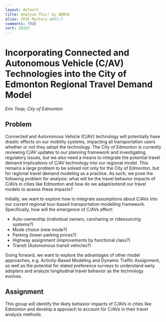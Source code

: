 ```yaml
---
layout: default
title: Analyze This! by ADB50
alias: 2016 Mystery &#35;3
comments: TRUE
sort: 20163
---
```

# Incorporating Connected and Autonomous Vehicle (C/AV) Technologies into the City of Edmonton Regional Travel Demand Model

*Erin Toop, City of Edmonton*

## Problem

Connected and Autonomous Vehicle (C/AV) technology will potentially have drastic effects on our mobility systems, impacting all transportation users whether or not they adopt the technology. The City of Edmonton is currently reviewing C/AV updates to our planning framework and investigating regulatory issues, but we also need a means to integrate the potential travel demand implications of C/AV technology into our regional model. This remains a large problem to be solved not only for the City of Edmonton, but for regional travel demand modeling as a practice. As such, we pose the following problem for analysis: what will be the travel behavior impacts of C/AVs in cities like Edmonton and how do we adapt/extend our travel models to assess these impacts?

Initially, we want to explore how to integrate assumptions about C/AVs into our current regional tour-based transportation modelling framework. Specifically, how will the emergence of C/AVs affect:

* Auto-ownership (individual owners, carsharing or ridesourcing systems?)
* Mode choice (new mode?)
* Parking (lower parking prices?)
* Highway assignment (improvements by functional class?)
* Transit (Autonomous transit vehicles?)

Going forward, we want to explore the advantages of other model approaches, e.g. Activity-Based Modeling and Dynamic Traffic Assignment, as well as the potential for stated preference surveys to understand early adopters and analyze longitudinal travel behavior as the technology evolves.

## Assignment

This group will identify the likely behavior impacts of C/AVs in cities like Edmonton and develop a approach to account for C/AVs in their travel analysis methods.  
